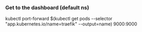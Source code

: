 ### Get to the dashboard (default ns)

kubectl port-forward $(kubectl get pods --selector "app.kubernetes.io/name=traefik" --output=name) 9000:9000


